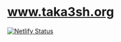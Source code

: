 # www.taka3sh.org

[![Netlify Status](https://api.netlify.com/api/v1/badges/2a5fa8be-7050-4262-9067-8b6f9db22282/deploy-status)](https://app.netlify.com/sites/www-taka3sh-org/deploys)
